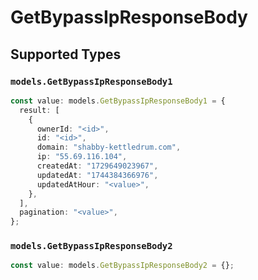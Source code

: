 # GetBypassIpResponseBody


## Supported Types

### `models.GetBypassIpResponseBody1`

```typescript
const value: models.GetBypassIpResponseBody1 = {
  result: [
    {
      ownerId: "<id>",
      id: "<id>",
      domain: "shabby-kettledrum.com",
      ip: "55.69.116.104",
      createdAt: "1729649023967",
      updatedAt: "1744384366976",
      updatedAtHour: "<value>",
    },
  ],
  pagination: "<value>",
};
```

### `models.GetBypassIpResponseBody2`

```typescript
const value: models.GetBypassIpResponseBody2 = {};
```

